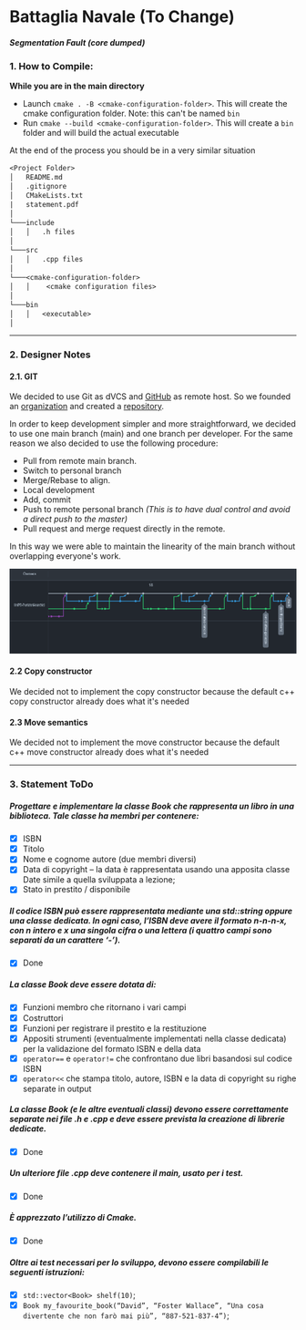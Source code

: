 # Battaglia Navale (To Change)

#### *Segmentation Fault (core dumped)*

### 1. How to Compile:

**While you are in the main directory**

- Launch `cmake . -B <cmake-configuration-folder>`. This will create the cmake configuration folder. Note: this can't be
  named `bin`
- Run `cmake --build <cmake-configuration-folder>`. This will create a `bin` folder and will build the actual executable

At the end of the process you should be in a very similar situation

```
<Project Folder>
│   README.md
│   .gitignore
│   CMakeLists.txt    
|   statement.pdf
│
└───include
│   │   .h files
│
└───src
│   │   .cpp files
│   
└───<cmake-configuration-folder>
│   │    <cmake configuration files>
│
└───bin
│   │   <executable>
│   
```

---

### 2. Designer Notes

#### 2.1. GIT

We decided to use Git as dVCS and [GitHub](https://github.com/) as remote host. So we founded an [organization](https://github.com/UniPD-Segmentation-Fault-Core-Dumped) and created a [repository](https://github.com/UniPD-Segmentation-Fault-Core-Dumped/Prova-intermedia-di-programmazione).

In order to keep development simpler and more straightforward, we decided to use one main branch (main) and one branch per developer. For the same reason we also decided to use the following procedure:

- Pull from remote main branch.
- Switch to personal branch
- Merge/Rebase to align.
- Local development
- Add, commit
- Push to remote personal branch *(This is to have dual control and avoid a direct push to the master)*
- Pull request and merge request directly in the remote.

In this way we were able to maintain the linearity of the main branch without overlapping everyone's work.

![Network Graph](/res/NetworkGraph.png)

#### 2.2 Copy constructor

We decided not to implement the copy constructor because the default c++ copy constructor already does what it's needed


#### 2.3 Move semantics

We decided not to implement the move constructor because the default c++ move constructor already does what it's needed

---

### 3. Statement ToDo
##### Progettare e implementare la classe Book che rappresenta un libro in una biblioteca. Tale classe ha membri per contenere:
- [x] ISBN
- [x] Titolo
- [x] Nome e cognome autore (due membri diversi)
- [x] Data di copyright – la data è rappresentata usando una apposita classe Date simile a quella sviluppata a lezione;
- [x] Stato in prestito / disponibile

##### Il codice ISBN può essere rappresentata mediante una std::string oppure una classe dedicata. In ogni caso, l’ISBN deve avere il formato n-n-n-x, con n intero e x una singola cifra o una lettera (i quattro campi sono separati da un carattere ‘-’).
- [x] Done
##### La classe Book deve essere dotata di:
- [x] Funzioni membro che ritornano i vari campi
- [x] Costruttori
- [x] Funzioni per registrare il prestito e la restituzione
- [x] Appositi strumenti (eventualmente implementati nella classe dedicata) per la validazione del formato ISBN e della data
- [x] `operator==` e `operator!=` che confrontano due libri basandosi sul codice ISBN
- [x] `operator<<` che stampa titolo, autore, ISBN e la data di copyright su righe separate in output

##### La classe Book (e le altre eventuali classi) devono essere correttamente separate nei file .h e .cpp e deve essere prevista la creazione di librerie dedicate.
- [x] Done
##### Un ulteriore file .cpp deve contenere il main, usato per i test.
- [x] Done
##### È apprezzato l’utilizzo di Cmake.
- [x] Done

##### Oltre ai test necessari per lo sviluppo, devono essere compilabili le seguenti istruzioni:
- [x] `std::vector<Book> shelf(10)`;
- [x] `Book my_favourite_book(“David”, “Foster Wallace”, “Una cosa divertente
  che non farò mai più”, “887-521-837-4”)`;